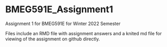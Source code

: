 # BMEG591E_Assignment1
Assignment 1 for BMEG591E for Winter 2022 Semester

Files include an RMD file with assignment answers and a knited md file for viewing of the assignment on github directly.
